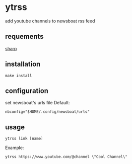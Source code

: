 # ytrss
add youtube channels to newsboat rss feed

## requements
[sharp](https://github.com/pystardust/shup)

## installation

```
make install
```

## configuration

set newsboat's urls file 
Default:

```
nbconfig="$HOME/.config/newsboat/urls"
``````

## usage

```
ytrss link [name]
```

Example:

```
ytrss https://www.youtube.com/@channel \"Cool Channel\"
```
